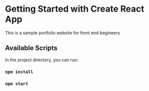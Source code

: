 # Getting Started with Create React App

This is a sample portfolio website for front end begineers

## Available Scripts

In the project directory, you can run:

### `npm install`



### `npm start`

